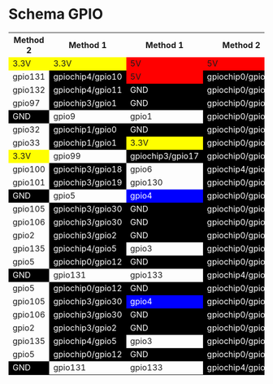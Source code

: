 # Schema GPIO

<table>
  <tr>
    <th>Method 2</th>
    <th>Method 1</th>
    <th>Method 1</th>
    <th>Method 2</th>
  </tr>
  <tr>
    <td style="background-color: yellow;">3.3V</td>
    <td style="background-color: yellow;">3.3V</td>
    <td style="background-color: red;">5V</td>
    <td style="background-color: red;">5V</td>
  </tr>
  <tr>
    <td>gpio131</td>
    <td style="background-color: black; color: white;">gpiochip4/gpio10</td>
    <td style="background-color: red;">5V</td>
    <td style="background-color: black; color: white;">gpiochip0/gpio25</td>
  </tr>
  <tr>
    <td>gpio132</td>
    <td style="background-color: black; color: white;">gpiochip4/gpio11</td>
    <td style="background-color: black; color: white;">GND</td>
    <td style="background-color: black; color: white;">gpiochip0/gpio24</td>
  </tr>
  <tr>
    <td>gpio97</td>
    <td style="background-color: black; color: white;">gpiochip3/gpio1</td>
    <td style="background-color: black; color: white;">GND</td>
    <td style="background-color: black; color: white;">gpiochip0/gpio8</td>
  </tr>
  <tr>
    <td style="background-color: black; color: white;">GND</td>
    <td>gpio9</td>
    <td>gpio1</td>
    <td style="background-color: black; color: white;">gpiochip0/gpio8</td>
  </tr>
  <tr>
    <td>gpio32</td>
    <td style="background-color: black; color: white;">gpiochip1/gpio0</td>
    <td style="background-color: black; color: white;">GND</td>
    <td style="background-color: black; color: white;">gpiochip0/gpio8</td>
  </tr>
  <tr>
    <td>gpio33</td>
    <td style="background-color: black; color: white;">gpiochip1/gpio1</td>
    <td style="background-color: yellow;">3.3V</td>
    <td style="background-color: black; color: white;">gpiochip0/gpio8</td>
  </tr>
  <tr>
    <td style="background-color: yellow;">3.3V</td>
    <td>gpio99</td>
    <td style="background-color: black; color: white;">gpiochip3/gpio17</td>
    <td style="background-color: black; color: white;">gpiochip0/gpio8</td>
  </tr>
  <tr>
    <td>gpio100</td>
    <td style="background-color: black; color: white;">gpiochip3/gpio18</td>
    <td>gpio6</td>
    <td style="background-color: black; color: white;">gpiochip4/gpio20</td>
  </tr>
  <tr>
    <td>gpio101</td>
    <td style="background-color: black; color: white;">gpiochip3/gpio19</td>
    <td>gpio130</td>
    <td style="background-color: black; color: white;">gpiochip0/gpio2</td>
  </tr>
  <tr>
    <td style="background-color: black; color: white;">GND</td>
    <td>gpio5</td>
    <td style="background-color: blue; color: white;">gpio4</td>
    <td style="background-color: black; color: white;">gpiochip0/gpio11</td>
  </tr>
  <tr>
    <td>gpio105</td>
    <td style="background-color: black; color: white;">gpiochip3/gpio30</td>
    <td style="background-color: black; color: white;">GND</td>
    <td style="background-color: black; color: white;">gpiochip0/gpio17</td>
  </tr>
  <tr>
    <td>gpio106</td>
    <td style="background-color: black; color: white;">gpiochip3/gpio30</td>
    <td style="background-color: black; color: white;">GND</td>
    <td style="background-color: black; color: white;">gpiochip0/gpio18</td>
  </tr>
  <tr>
    <td>gpio2</td>
    <td style="background-color: black; color: white;">gpiochip3/gpio2</td>
    <td style="background-color: black; color: white;">GND</td>
    <td style="background-color: black; color: white;">gpiochip0/gpio19</td>
  </tr>
  <tr>
    <td>gpio135</td>
    <td style="background-color: black; color: white;">gpiochip4/gpio5</td>
    <td>gpio3</td>
    <td style="background-color: black; color: white;">gpiochip0/gpio17</td>
  </tr>
  <tr>
    <td>gpio5</td>
    <td style="background-color: black; color: white;">gpiochip0/gpio12</td>
    <td style="background-color: black; color: white;">GND</td>
    <td style="background-color: black; color: white;">gpiochip0/gpio18</td>
  </tr>
  <tr>
    <td style="background-color: black; color: white;">GND</td>
    <td>gpio131</td>
    <td>gpio133</td>
    <td style="background-color: black; color: white;">gpiochip4/gpio21</td>
  </tr>
  <tr>
    <td>gpio5</td>
    <td style="background-color: black; color: white;">gpiochip0/gpio12</td>
    <td style="background-color: black; color: white;">GND</td>
    <td style="background-color: black; color: white;">gpiochip0/gpio18</td>
  </tr>
  <tr>
    <td>gpio105</td>
    <td style="background-color: black; color: white;">gpiochip3/gpio30</td>
    <td style="background-color: blue; color: white;">gpio4</td>
    <td style="background-color: black; color: white;">gpiochip0/gpio11</td>
  </tr>
  <tr>
    <td>gpio106</td>
    <td style="background-color: black; color: white;">gpiochip3/gpio30</td>
    <td style="background-color: black; color: white;">GND</td>
    <td style="background-color: black; color: white;">gpiochip0/gpio8</td>
  </tr>
  <tr>
    <td>gpio2</td>
    <td style="background-color: black; color: white;">gpiochip3/gpio2</td>
    <td style="background-color: black; color: white;">GND</td>
    <td style="background-color: black; color: white;">gpiochip0/gpio8</td>
  </tr>
  <tr>
    <td>gpio135</td>
    <td style="background-color: black; color: white;">gpiochip4/gpio5</td>
    <td>gpio3</td>
    <td style="background-color: black; color: white;">gpiochip0/gpio8</td>
  </tr>
  <tr>
    <td>gpio5</td>
    <td style="background-color: black; color: white;">gpiochip0/gpio12</td>
    <td style="background-color: black; color: white;">GND</td>
    <td style="background-color: black; color: white;">gpiochip0/gpio8</td>
  </tr>
  <tr>
    <td style="background-color: black; color: white;">GND</td>
    <td>gpio131</td>
    <td>gpio133</td>
    <td style="background-color: black; color: white;">gpiochip4/gpio21</td>
  </tr>
</table>
